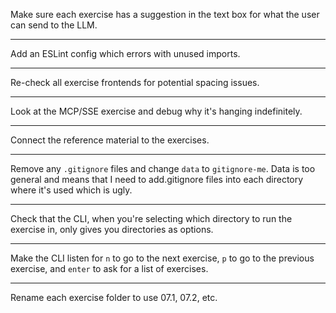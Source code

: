 Make sure each exercise has a suggestion in the text box for what the user can send to the LLM.

---

Add an ESLint config which errors with unused imports.

---

Re-check all exercise frontends for potential spacing issues.

---

Look at the MCP/SSE exercise and debug why it's hanging indefinitely.

---

Connect the reference material to the exercises.

---

Remove any `.gitignore` files and change `data` to `gitignore-me`. Data is too general and means that I need to add.gitignore files into each directory where it's used which is ugly.

---

Check that the CLI, when you're selecting which directory to run the exercise in, only gives you directories as options.

---

Make the CLI listen for `n` to go to the next exercise, `p` to go to the previous exercise, and `enter` to ask for a list of exercises.

---

Rename each exercise folder to use 07.1, 07.2, etc.
